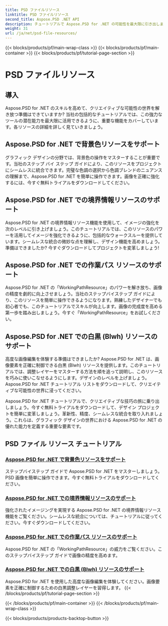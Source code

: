```yaml
---
title: PSD ファイルリソース
linktitle: PSD ファイルリソース
second_title: Aspose.PSD .NET API
description: チュートリアルで Aspose.PSD for .NET の可能性を最大限に引き出しましょう。背景色、境界線情報、作業パス、白黒リソースをシームレスにマスターしましょう。
weight: 31
url: /ja/net/psd-file-resources/
---
```


{{< blocks/products/pf/main-wrap-class >}}
{{< blocks/products/pf/main-container >}}
{{< blocks/products/pf/tutorial-page-section >}}

# PSD ファイルリソース


## 導入

Aspose.PSD for .NET のスキルを高めて、クリエイティブな可能性の世界を解き放つ準備はできていますか? 当社の包括的なチュートリアルでは、この強力なツールの潜在能力を最大限に活用できるように、重要な機能をカバーしています。各リソースの詳細を詳しく見ていきましょう。

## Aspose.PSD for .NET で背景色リソースをサポート

グラフィック デザインの分野では、背景色の操作をマスターすることが重要です。当社のステップ バイ ステップ ガイドにより、このリソースをプロジェクトにシームレスに統合できます。完璧な色調の選択から色調ブレンドのニュアンスの理解まで、Aspose.PSD for .NET を簡単に操作できます。画像を正確に強化するには、今すぐ無料トライアルをダウンロードしてください。

## Aspose.PSD for .NET での境界情報リソースのサポート

Aspose.PSD for .NET の境界情報リソース機能を使用して、イメージの強化を次のレベルに引き上げましょう。このチュートリアルでは、このリソースのパワーを活用してイメージを強化できるように、包括的なウォークスルーを提供しています。シームレスな統合の微妙な点を理解し、デザイン機能を高めましょう。準備はできましたか? 今すぐダウンロードしてプロジェクトを変革しましょう!

## Aspose.PSD for .NET での作業パス リソースのサポート

Aspose.PSD for .NET の「WorkingPathResource」のパワーを解き放ち、画像の精度を劇的に向上させましょう。当社のステップバイステップ ガイドにより、このリソースを簡単に操作できるようになります。熟練したデザイナーでも初心者でも、このチュートリアルでスキルが向上します。画像の完成度を高める第一歩を踏み出しましょう。今すぐ「WorkingPathResource」をお試しください。

## Aspose.PSD for .NET での白黒 (Blwh) リソースのサポート

高度な画像編集を体験する準備はできましたか? Aspose.PSD for .NET は、画像要素を正確に制御できる白黒 (Blwh) リソースを提供します。このチュートリアルでは、調整レイヤーをマスターする方法を順を追って説明し、このリソースを巧みに使いこなせるようにします。デザインのレベルを上げましょう。Aspose.PSD for .NET チュートリアル リストをダウンロードして、クリエイティブな可能性の世界に浸ってください。

Aspose.PSD for .NET チュートリアルで、クリエイティブな技巧の旅に乗り出しましょう。今すぐ無料トライアルをダウンロードして、デザイン プロジェクトを簡単に変革しましょう。革新性、精度、シームレスな統合を取り入れましょう。これらは、グラフィック デザインの世界における Aspose.PSD for .NET の優れた能力を定義する重要な要素です。

## PSD ファイル リソース チュートリアル
### [Aspose.PSD for .NET で背景色リソースをサポート](./supporting-background-color-resource/)
ステップバイステップ ガイドで Aspose.PSD for .NET をマスターしましょう。PSD 画像を簡単に操作できます。今すぐ無料トライアルをダウンロードしてください。
### [Aspose.PSD for .NET での境界情報リソースのサポート](./supporting-border-information-resource/)
強化されたイメージングを実現する Aspose.PSD for .NET の境界情報リソース機能をご覧ください。シームレスな統合については、チュートリアルに従ってください。今すぐダウンロードしてください。
### [Aspose.PSD for .NET での作業パス リソースのサポート](./supporting-working-path-resource/)
Aspose.PSD for .NET の「WorkingPathResource」の威力をご覧ください。このステップバイステップ ガイドで画像の精度を高めます。
### [Aspose.PSD for .NET での白黒 (Blwh) リソースのサポート](./supporting-black-and-white-blwh-resource/)
Aspose.PSD for .NET を使用した高度な画像編集を体験してください。画像要素を正確に制御するための白黒調整レイヤーを習得します。
{{< /blocks/products/pf/tutorial-page-section >}}

{{< /blocks/products/pf/main-container >}}
{{< /blocks/products/pf/main-wrap-class >}}

{{< blocks/products/products-backtop-button >}}
